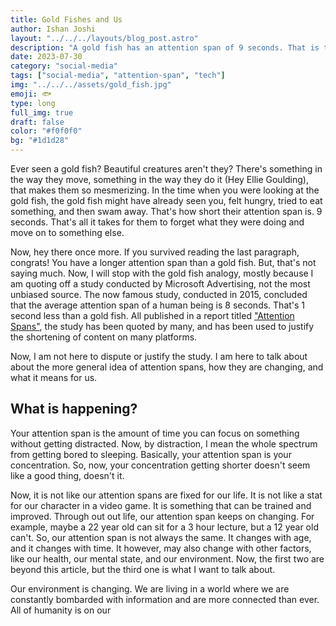 ```yaml
---
title: Gold Fishes and Us
author: Ishan Joshi
layout: "../../../layouts/blog_post.astro"
description: "A gold fish has an attention span of 9 seconds. That is the amount of time it would take you read the first paragraph. Can you make it?"
date: 2023-07-30
category: "social-media"
tags: ["social-media", "attention-span", "tech"]
img: "../../../assets/gold_fish.jpg"
emoji: 🐟
type: long
full_img: true
draft: false
color: "#f0f0f0"
bg: "#1d1d28"
---
```


Ever seen a gold fish? Beautiful creatures aren't they? There's something in the
way they move, something in the way they do it (Hey Ellie Goulding), that makes
them so mesmerizing. In the time when you were looking at the gold fish, the gold
fish might have already seen you, felt hungry, tried to eat something, and then
swam away. That's how short their attention span is. 9 seconds. That's all it takes
for them to forget what they were doing and move on to something else.

Now, hey there once more. If you survived reading the last paragraph, congrats!
You have a longer attention span than a gold fish. But, that's not saying much.
Now, I will stop with the gold fish analogy, mostly because I am quoting off
a study conducted by Microsoft Advertising, not the most unbiased source.
The now famous study, conducted in 2015, concluded that the average attention
span of a human being is 8 seconds. That's 1 second less than a gold fish.
All published in a report titled ["Attention Spans"](https://dl.motamem.org/microsoft-attention-spans-research-report.pdf), the study has been
quoted by many, and has been used to justify the shortening of content on many
platforms.

Now, I am not here to dispute or justify the study. I am here to talk about
about the more general idea of attention spans, how they are changing, and
what it means for us.

## What is happening?

Your attention span is the amount of time you can focus on something without
getting distracted. Now, by distraction, I mean the whole spectrum from
getting bored to sleeping. Basically, your attention span is your concentration.
So, now, your concentration getting shorter doesn't seem like a good thing, doesn't it.

Now, it is not like our attention spans are fixed for our life. It is not like a stat for our character in a video game.
It is something that can be trained and improved. Through out out life, our attention span keeps on changing.
For example, maybe a 22 year old can sit for a 3 hour lecture, but a 12 year old can't.
So, our attention span is not always the same. It changes with age, and it changes with time.
It however, may also change with other factors, like our health, our mental state, and our environment. Now, the first two are beyond this article, but the third one is what I want to talk about.

Our environment is changing. We are living in a world where we are constantly bombarded with information and are more connected than ever. All of humanity is on our 